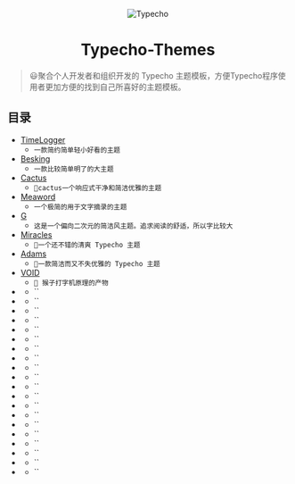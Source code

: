 <p align="center">
<img src="https://ws1.sinaimg.cn/large/006Xmmmgly1g5x4ijgu7tj305k05k744.jpg" alt="Typecho">
</p>
<h1 align="center">Typecho-Themes</h1>

>😃聚合个人开发者和组织开发的 Typecho 主题模板，方便Typecho程序使用者更加方便的找到自己所喜好的主题模板。

## 目录
* [TimeLogger](https://github.com/shuyudao/TimeLogger)
    * `一款简约简单轻小好看的主题`
* [Besking](https://gitee.com/hkq15/Besking)
    * `一款比较简单明了的大主题`
* [Cactus](https://github.com/Seevil/cactus)
    * `🌵cactus一个响应式干净和简洁优雅的主题`
* [Meaword](https://github.com/Meayair/Typecho-Theme-MeaWord)
    * `一个极简的用于文字摘录的主题`
* [G](https://github.com/youranreus/G)
    * `这是一个偏向二次元的简洁风主题。追求阅读的舒适，所以字比较大`
* [Miracles](https://github.com/BigCoke233/miracles)
    * `🧀一个还不错的清爽 Typecho 主题 `
* [Adams](https://github.com/BigCoke233/adams)
    * `🍢一款简洁而又不失优雅的 Typecho 主题`
* [VOID](https://github.com/AlanDecode/Typecho-Theme-VOID)
    * `🐒 猴子打字机原理的产物`
* []()
    * ``
* []()
    * ``
* []()
    * ``
* []()
    * ``
* []()
    * ``
* []()
    * ``
* []()
    * ``
* []()
    * ``
* []()
    * ``
* []()
    * ``
* []()
    * ``
* []()
    * ``
* []()
    * ``
* []()
    * ``
* []()
    * ``
* []()
    * ``
* []()
    * ``
* []()
    * ``
* []()
    * ``
* []()
    * ``
